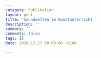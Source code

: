 ```yaml
---
category: Publikation
layout: post
title: 'Soundwelten im Kunstunterricht '
description: ''
summary: ''
comments: false
tags: []
date: 2020-12-27 00:00:00 +0100

---
```

